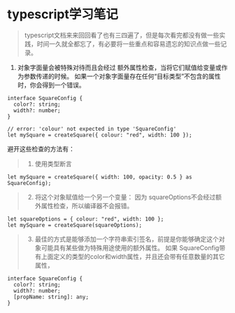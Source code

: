 # typescript学习笔记

> typescript文档来来回回看了也有三四遍了，但是每次看完都没有做一些实践，时间一久就全都忘了，有必要将一些重点和容易遗忘的知识点做一些记录。


1. 对象字面量会被特殊对待而且会经过 额外属性检查，当将它们赋值给变量或作为参数传递的时候。 如果一个对象字面量存在任何“目标类型”不包含的属性时，你会得到一个错误。
  ```
  interface SquareConfig {
    color?: string;
    width?: number;
  }

  // error: 'colour' not expected in type 'SquareConfig'
  let mySquare = createSquare({ colour: "red", width: 100 });
  ```
  避开这些检查的方法有：
  > 1. 使用类型断言
  ```
  let mySquare = createSquare({ width: 100, opacity: 0.5 } as SquareConfig);
  ```
  > 2. 将这个对象赋值给一个另一个变量： 因为 squareOptions不会经过额外属性检查，所以编译器不会报错。
  ```
  let squareOptions = { colour: "red", width: 100 };
  let mySquare = createSquare(squareOptions);
  ```
  > 3. 最佳的方式是能够添加一个字符串索引签名，前提是你能够确定这个对象可能具有某些做为特殊用途使用的额外属性。 如果 SquareConfig带有上面定义的类型的color和width属性，并且还会带有任意数量的其它属性，

  ```
  interface SquareConfig {
    color?: string;
    width?: number;
    [propName: string]: any;
  }
  ```